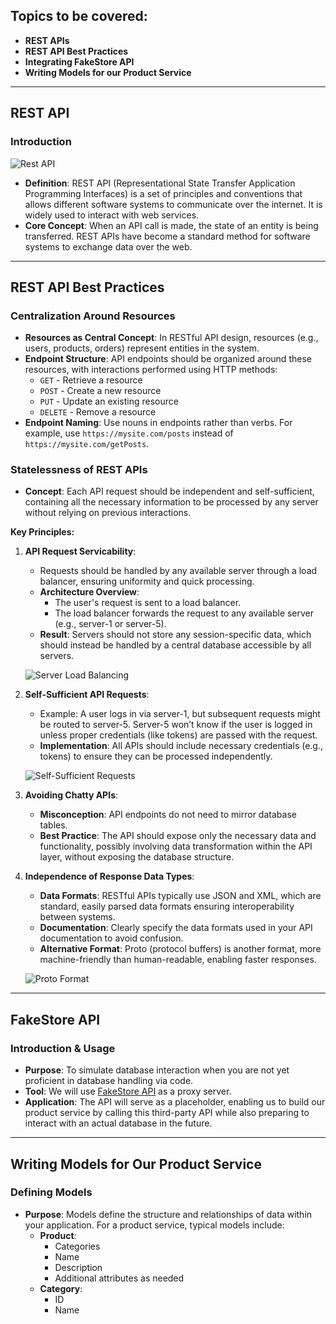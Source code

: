 ##  Topics to be covered:

  - **REST APIs**
  - **REST API Best Practices**
  - **Integrating FakeStore API**
  - **Writing Models for our Product Service**

---

## REST API

### Introduction

![Rest API](https://d2beiqkhq929f0.cloudfront.net/public_assets/assets/000/088/176/original/1.png?1725113693)

- **Definition**: REST API (Representational State Transfer Application Programming Interfaces) is a set of principles and conventions that allows different software systems to communicate over the internet. It is widely used to interact with web services.
- **Core Concept**: When an API call is made, the state of an entity is being transferred. REST APIs have become a standard method for software systems to exchange data over the web.

---

## REST API Best Practices

### Centralization Around Resources

- **Resources as Central Concept**: In RESTful API design, resources (e.g., users, products, orders) represent entities in the system.
- **Endpoint Structure**: API endpoints should be organized around these resources, with interactions performed using HTTP methods:
  - `GET` - Retrieve a resource
  - `POST` - Create a new resource
  - `PUT` - Update an existing resource
  - `DELETE` - Remove a resource
- **Endpoint Naming**: Use nouns in endpoints rather than verbs. For example, use `https://mysite.com/posts` instead of `https://mysite.com/getPosts`.

### Statelessness of REST APIs

- **Concept**: Each API request should be independent and self-sufficient, containing all the necessary information to be processed by any server without relying on previous interactions.
  
**Key Principles:**

1. **API Request Servicability**: 
   - Requests should be handled by any available server through a load balancer, ensuring uniformity and quick processing.
   - **Architecture Overview**:
     - The user's request is sent to a load balancer.
     - The load balancer forwards the request to any available server (e.g., server-1 or server-5).
   - **Result**: Servers should not store any session-specific data, which should instead be handled by a central database accessible by all servers.

   ![Server Load Balancing](https://d2beiqkhq929f0.cloudfront.net/public_assets/assets/000/088/178/original/2nd_actual.png?1725113776)

2. **Self-Sufficient API Requests**:
   - Example: A user logs in via server-1, but subsequent requests might be routed to server-5. Server-5 won’t know if the user is logged in unless proper credentials (like tokens) are passed with the request.
   - **Implementation**: All APIs should include necessary credentials (e.g., tokens) to ensure they can be processed independently.

   ![Self-Sufficient Requests](https://d2beiqkhq929f0.cloudfront.net/public_assets/assets/000/088/179/original/3.png?1725113806)

3. **Avoiding Chatty APIs**:
   - **Misconception**: API endpoints do not need to mirror database tables.
   - **Best Practice**: The API should expose only the necessary data and functionality, possibly involving data transformation within the API layer, without exposing the database structure.
  
4. **Independence of Response Data Types**:
   - **Data Formats**: RESTful APIs typically use JSON and XML, which are standard, easily parsed data formats ensuring interoperability between systems.
   - **Documentation**: Clearly specify the data formats used in your API documentation to avoid confusion.
   - **Alternative Format**: Proto (protocol buffers) is another format, more machine-friendly than human-readable, enabling faster responses.

   ![Proto Format](https://d2beiqkhq929f0.cloudfront.net/public_assets/assets/000/088/180/original/4.png?1725113824)

---

## FakeStore API

### Introduction & Usage

- **Purpose**: To simulate database interaction when you are not yet proficient in database handling via code.
- **Tool**: We will use [FakeStore API](https://fakestoreapi.com/) as a proxy server.
- **Application**: The API will serve as a placeholder, enabling us to build our product service by calling this third-party API while also preparing to interact with an actual database in the future.

---

## Writing Models for Our Product Service

### Defining Models

- **Purpose**: Models define the structure and relationships of data within your application. For a product service, typical models include:
  - **Product**:
    - Categories
    - Name
    - Description
    - Additional attributes as needed
  - **Category**:
    - ID
    - Name


